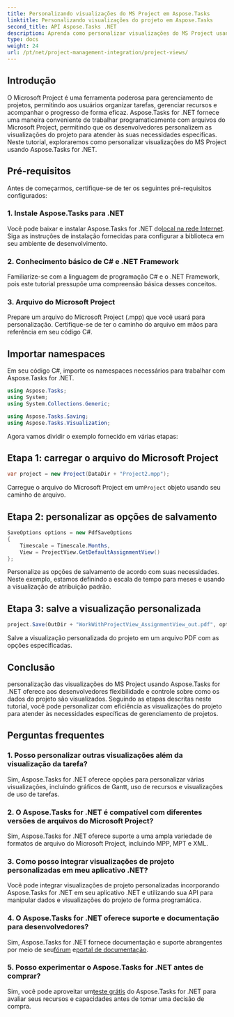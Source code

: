 ```yaml
---
title: Personalizando visualizações do MS Project em Aspose.Tasks
linktitle: Personalizando visualizações do projeto em Aspose.Tasks
second_title: API Aspose.Tasks .NET
description: Aprenda como personalizar visualizações do MS Project usando Aspose.Tasks for .NET. Siga nosso guia passo a passo para uma visualização eficiente do gerenciamento de projetos.
type: docs
weight: 24
url: /pt/net/project-management-integration/project-views/
---
```

## Introdução
O Microsoft Project é uma ferramenta poderosa para gerenciamento de projetos, permitindo aos usuários organizar tarefas, gerenciar recursos e acompanhar o progresso de forma eficaz. Aspose.Tasks for .NET fornece uma maneira conveniente de trabalhar programaticamente com arquivos do Microsoft Project, permitindo que os desenvolvedores personalizem as visualizações do projeto para atender às suas necessidades específicas. Neste tutorial, exploraremos como personalizar visualizações do MS Project usando Aspose.Tasks for .NET.
## Pré-requisitos
Antes de começarmos, certifique-se de ter os seguintes pré-requisitos configurados:
### 1. Instale Aspose.Tasks para .NET
 Você pode baixar e instalar Aspose.Tasks for .NET do[local na rede Internet](https://releases.aspose.com/tasks/net/). Siga as instruções de instalação fornecidas para configurar a biblioteca em seu ambiente de desenvolvimento.
### 2. Conhecimento básico de C# e .NET Framework
Familiarize-se com a linguagem de programação C# e o .NET Framework, pois este tutorial pressupõe uma compreensão básica desses conceitos.
### 3. Arquivo do Microsoft Project
Prepare um arquivo do Microsoft Project (.mpp) que você usará para personalização. Certifique-se de ter o caminho do arquivo em mãos para referência em seu código C#.
## Importar namespaces
Em seu código C#, importe os namespaces necessários para trabalhar com Aspose.Tasks for .NET.
```csharp
using Aspose.Tasks;
using System;
using System.Collections.Generic;

using Aspose.Tasks.Saving;
using Aspose.Tasks.Visualization;
```
Agora vamos dividir o exemplo fornecido em várias etapas:
## Etapa 1: carregar o arquivo do Microsoft Project
```csharp
var project = new Project(DataDir + "Project2.mpp");
```
 Carregue o arquivo do Microsoft Project em um`Project` objeto usando seu caminho de arquivo.
## Etapa 2: personalizar as opções de salvamento
```csharp
SaveOptions options = new PdfSaveOptions
{
    Timescale = Timescale.Months,
    View = ProjectView.GetDefaultAssignmentView()
};
```
Personalize as opções de salvamento de acordo com suas necessidades. Neste exemplo, estamos definindo a escala de tempo para meses e usando a visualização de atribuição padrão.
## Etapa 3: salve a visualização personalizada
```csharp
project.Save(OutDir + "WorkWithProjectView_AssignmentView_out.pdf", options);
```
Salve a visualização personalizada do projeto em um arquivo PDF com as opções especificadas.
## Conclusão
personalização das visualizações do MS Project usando Aspose.Tasks for .NET oferece aos desenvolvedores flexibilidade e controle sobre como os dados do projeto são visualizados. Seguindo as etapas descritas neste tutorial, você pode personalizar com eficiência as visualizações do projeto para atender às necessidades específicas de gerenciamento de projetos.
## Perguntas frequentes
### 1. Posso personalizar outras visualizações além da visualização da tarefa?
Sim, Aspose.Tasks for .NET oferece opções para personalizar várias visualizações, incluindo gráficos de Gantt, uso de recursos e visualizações de uso de tarefas.
### 2. O Aspose.Tasks for .NET é compatível com diferentes versões de arquivos do Microsoft Project?
Sim, Aspose.Tasks for .NET oferece suporte a uma ampla variedade de formatos de arquivo do Microsoft Project, incluindo MPP, MPT e XML.
### 3. Como posso integrar visualizações de projeto personalizadas em meu aplicativo .NET?
Você pode integrar visualizações de projeto personalizadas incorporando Aspose.Tasks for .NET em seu aplicativo .NET e utilizando sua API para manipular dados e visualizações do projeto de forma programática.
### 4. O Aspose.Tasks for .NET oferece suporte e documentação para desenvolvedores?
 Sim, Aspose.Tasks for .NET fornece documentação e suporte abrangentes por meio de seu[fórum](https://forum.aspose.com/c/tasks/15) e[portal de documentação](https://reference.aspose.com/tasks/net/).
### 5. Posso experimentar o Aspose.Tasks for .NET antes de comprar?
 Sim, você pode aproveitar um[teste grátis](https://releases.aspose.com/) do Aspose.Tasks for .NET para avaliar seus recursos e capacidades antes de tomar uma decisão de compra.